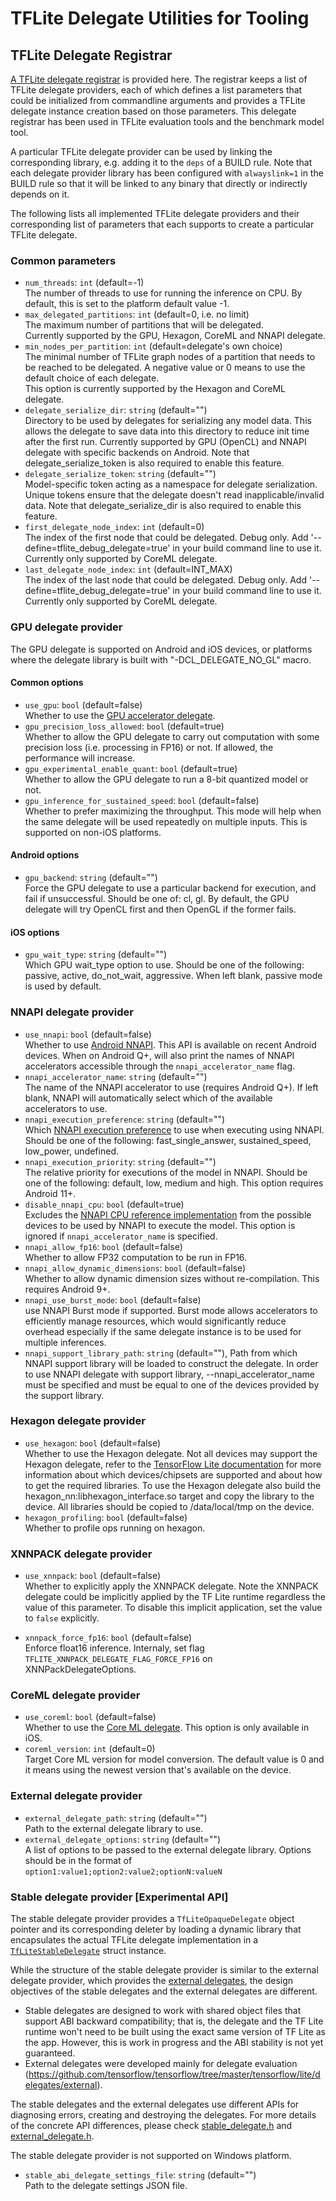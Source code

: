 # TFLite Delegate Utilities for Tooling

## TFLite Delegate Registrar

[A TFLite delegate registrar](https://github.com/tensorflow/tensorflow/blob/master/tensorflow/lite/tools/delegates/delegate_provider.h)
is provided here. The registrar keeps a list of TFLite delegate providers, each
of which defines a list parameters that could be initialized from commandline
arguments and provides a TFLite delegate instance creation based on those
parameters. This delegate registrar has been used in TFLite evaluation tools and
the benchmark model tool.

A particular TFLite delegate provider can be used by linking the corresponding
library, e.g. adding it to the `deps` of a BUILD rule. Note that each delegate
provider library has been configured with `alwayslink=1` in the BUILD rule so
that it will be linked to any binary that directly or indirectly depends on it.

The following lists all implemented TFLite delegate providers and their
corresponding list of parameters that each supports to create a particular
TFLite delegate.

### Common parameters

*   `num_threads`: `int` (default=-1) \
    The number of threads to use for running the inference on CPU. By default,
    this is set to the platform default value -1.
*   `max_delegated_partitions`: `int` (default=0, i.e. no limit) \
    The maximum number of partitions that will be delegated. \
    Currently supported by the GPU, Hexagon, CoreML and NNAPI delegate.
*   `min_nodes_per_partition`: `int` (default=delegate's own choice) \
    The minimal number of TFLite graph nodes of a partition that needs to be
    reached to be delegated. A negative value or 0 means to use the default
    choice of each delegate. \
    This option is currently supported by the Hexagon and CoreML delegate.
*   `delegate_serialize_dir`: `string` (default="") \
    Directory to be used by delegates for serializing any model data. This
    allows the delegate to save data into this directory to reduce init time
    after the first run. Currently supported by GPU (OpenCL) and NNAPI delegate
    with specific backends on Android. Note that delegate_serialize_token is
    also required to enable this feature.
*   `delegate_serialize_token`: `string` (default="") \
    Model-specific token acting as a namespace for delegate serialization.
    Unique tokens ensure that the delegate doesn't read inapplicable/invalid
    data. Note that delegate_serialize_dir is also required to enable this
    feature.
*   `first_delegate_node_index`: `int` (default=0) \
    The index of the first node that could be delegated. Debug only. Add
    '--define=tflite_debug_delegate=true' in your build command line to use it.
    \
    Currently only supported by CoreML delegate.
*   `last_delegate_node_index`: `int` (default=INT_MAX) \
    The index of the last node that could be delegated. Debug only. Add
    '--define=tflite_debug_delegate=true' in your build command line to use it.
    \
    Currently only supported by CoreML delegate.

### GPU delegate provider

The GPU delegate is supported on Android and iOS devices, or platforms where the
delegate library is built with "-DCL_DELEGATE_NO_GL" macro.

#### Common options

*   `use_gpu`: `bool` (default=false) \
    Whether to use the
    [GPU accelerator delegate](https://github.com/tensorflow/tensorflow/tree/master/tensorflow/lite/delegates/gpu).
*   `gpu_precision_loss_allowed`: `bool` (default=true) \
    Whether to allow the GPU delegate to carry out computation with some
    precision loss (i.e. processing in FP16) or not. If allowed, the performance
    will increase.
*   `gpu_experimental_enable_quant`: `bool` (default=true) \
    Whether to allow the GPU delegate to run a 8-bit quantized model or not.
*   `gpu_inference_for_sustained_speed`: `bool` (default=false) \
    Whether to prefer maximizing the throughput. This mode will help when the
    same delegate will be used repeatedly on multiple inputs. This is supported
    on non-iOS platforms.

#### Android options

*   `gpu_backend`: `string` (default="") \
    Force the GPU delegate to use a particular backend for execution, and fail
    if unsuccessful. Should be one of: cl, gl. By default, the GPU delegate will
    try OpenCL first and then OpenGL if the former fails.

#### iOS options

*   `gpu_wait_type`: `string` (default="") \
    Which GPU wait_type option to use. Should be one of the following: passive,
    active, do_not_wait, aggressive. When left blank, passive mode is used by
    default.

### NNAPI delegate provider

*   `use_nnapi`: `bool` (default=false) \
    Whether to use
    [Android NNAPI](https://developer.android.com/ndk/guides/neuralnetworks/).
    This API is available on recent Android devices. When on Android Q+, will
    also print the names of NNAPI accelerators accessible through the
    `nnapi_accelerator_name` flag.
*   `nnapi_accelerator_name`: `string` (default="") \
    The name of the NNAPI accelerator to use (requires Android Q+). If left
    blank, NNAPI will automatically select which of the available accelerators
    to use.
*   `nnapi_execution_preference`: `string` (default="") \
    Which
    [NNAPI execution preference](https://developer.android.com/ndk/reference/group/neural-networks.html#group___neural_networks_1gga034380829226e2d980b2a7e63c992f18af727c25f1e2d8dcc693c477aef4ea5f5)
    to use when executing using NNAPI. Should be one of the following:
    fast_single_answer, sustained_speed, low_power, undefined.
*   `nnapi_execution_priority`: `string` (default="") \
    The relative priority for executions of the model in NNAPI. Should be one of
    the following: default, low, medium and high. This option requires Android
    11+.
*   `disable_nnapi_cpu`: `bool` (default=true) \
    Excludes the
    [NNAPI CPU reference implementation](https://developer.android.com/ndk/guides/neuralnetworks#device-assignment)
    from the possible devices to be used by NNAPI to execute the model. This
    option is ignored if `nnapi_accelerator_name` is specified.
*   `nnapi_allow_fp16`: `bool` (default=false) \
    Whether to allow FP32 computation to be run in FP16.
*   `nnapi_allow_dynamic_dimensions`: `bool` (default=false) \
    Whether to allow dynamic dimension sizes without re-compilation. This
    requires Android 9+.
*   `nnapi_use_burst_mode`: `bool` (default=false) \
    use NNAPI Burst mode if supported. Burst mode allows accelerators to
    efficiently manage resources, which would significantly reduce overhead
    especially if the same delegate instance is to be used for multiple
    inferences.
*   `nnapi_support_library_path`: `string` (default=""), Path from which NNAPI
    support library will be loaded to construct the delegate. In order to use
    NNAPI delegate with support library, --nnapi_accelerator_name must be
    specified and must be equal to one of the devices provided by the support
    library.

### Hexagon delegate provider

*   `use_hexagon`: `bool` (default=false) \
    Whether to use the Hexagon delegate. Not all devices may support the Hexagon
    delegate, refer to the
    [TensorFlow Lite documentation](https://www.tensorflow.org/lite/performance/hexagon_delegate)
    for more information about which devices/chipsets are supported and about
    how to get the required libraries. To use the Hexagon delegate also build
    the hexagon_nn:libhexagon_interface.so target and copy the library to the
    device. All libraries should be copied to /data/local/tmp on the device.
*   `hexagon_profiling`: `bool` (default=false) \
    Whether to profile ops running on hexagon.

### XNNPACK delegate provider

*   `use_xnnpack`: `bool` (default=false) \
    Whether to explicitly apply the XNNPACK delegate. Note the XNNPACK delegate
    could be implicitly applied by the TF Lite runtime regardless the value of
    this parameter. To disable this implicit application, set the value to
    `false` explicitly.

*   `xnnpack_force_fp16`: `bool` (default=false) \
    Enforce float16 inference. Internaly, set flag `TFLITE_XNNPACK_DELEGATE_FLAG_FORCE_FP16` on XNNPackDelegateOptions.

### CoreML delegate provider

*   `use_coreml`: `bool` (default=false) \
    Whether to use the
    [Core ML delegate](https://github.com/tensorflow/tensorflow/tree/master/tensorflow/lite/delegates/coreml).
    This option is only available in iOS.
*   `coreml_version`: `int` (default=0) \
    Target Core ML version for model conversion. The default value is 0 and it
    means using the newest version that's available on the device.

### External delegate provider

*   `external_delegate_path`: `string` (default="") \
    Path to the external delegate library to use.
*   `external_delegate_options`: `string` (default="") \
    A list of options to be passed to the external delegate library. Options
    should be in the format of `option1:value1;option2:value2;optionN:valueN`

### Stable delegate provider [Experimental API]

The stable delegate provider provides a `TfLiteOpaqueDelegate` object pointer
and its corresponding deleter by loading a dynamic library that encapsulates the
actual TFLite delegate implementation in a
[`TfLiteStableDelegate`](https://github.com/tensorflow/tensorflow/blob/master/tensorflow/lite/core/acceleration/configuration/c/stable_delegate.h)
struct instance.

While the structure of the stable delegate provider is similar to the external
delegate provider, which provides the
[external delegates](https://github.com/tensorflow/tensorflow/tree/master/tensorflow/lite/delegates/external),
the design objectives of the stable delegates and the external delegates are
different.

-   Stable delegates are designed to work with shared object files that support
    ABI backward compatibility; that is, the delegate and the TF Lite runtime
    won't need to be built using the exact same version of TF Lite as the app.
    However, this is work in progress and the ABI stability is not yet
    guaranteed.
-   External delegates were developed mainly for delegate evaluation
    (https://github.com/tensorflow/tensorflow/tree/master/tensorflow/lite/delegates/external).

The stable delegates and the external delegates use different APIs for
diagnosing errors, creating and destroying the delegates. For more details of
the concrete API differences, please check
[stable_delegate.h](https://github.com/tensorflow/tensorflow/blob/master/tensorflow/lite/core/acceleration/configuration/c/stable_delegate.h)
and
[external_delegate.h](https://github.com/tensorflow/tensorflow/blob/master/tensorflow/lite/delegates/external/external_delegate.h).

The stable delegate provider is not supported on Windows platform.

*   `stable_abi_delegate_settings_file`: `string` (default="") \
    Path to the delegate settings JSON file.
